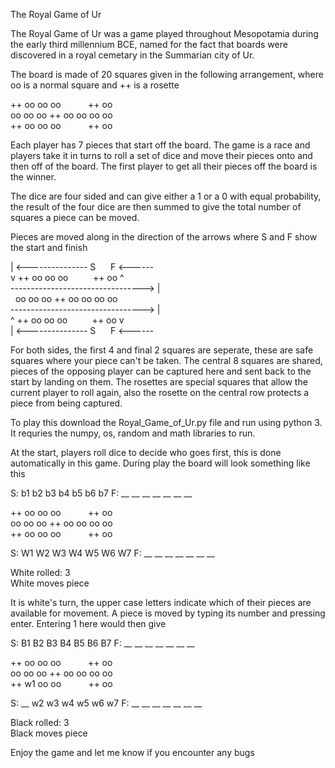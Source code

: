 The Royal Game of Ur

The Royal Game of Ur was a game played throughout Mesopotamia during the early third millennium BCE, named for the fact that boards were discovered in a royal cemetary in the Summarian city of Ur.

The board is made of 20 squares given in the following arrangement, where oo is a normal square and ++ is a rosette

++ oo oo oo&nbsp;&nbsp;&nbsp;&nbsp;&nbsp;&nbsp;&nbsp;&nbsp;&nbsp;&nbsp;&nbsp;++ oo\
oo oo oo ++ oo oo oo oo\
++ oo oo oo&nbsp;&nbsp;&nbsp;&nbsp;&nbsp;&nbsp;&nbsp;&nbsp;&nbsp;&nbsp;&nbsp;++ oo


Each player has 7 pieces that start off the board. The game is a race and players take it in turns to roll a set of dice and move their pieces onto and then off of the board. The first player to get all their pieces off the board is the winner.

The dice are four sided and can give either a 1 or a 0 with equal probability, the result of the four dice are then summed to give the total number of squares a piece can be moved.

Pieces are moved along in the direction of the arrows where S and F show the start and finish

| <--------------- S&nbsp;&nbsp;&nbsp;&nbsp;&nbsp;&nbsp;F <------\
v ++ oo oo oo&nbsp;&nbsp;&nbsp;&nbsp;&nbsp;&nbsp;&nbsp;&nbsp;&nbsp;&nbsp;++ oo ^\
---------------------------------> |\
&nbsp;&nbsp;oo oo oo ++ oo oo oo oo \
---------------------------------> |  
^ ++ oo oo oo&nbsp;&nbsp;&nbsp;&nbsp;&nbsp;&nbsp;&nbsp;&nbsp;&nbsp;&nbsp;++ oo v\
| <--------------- S&nbsp;&nbsp;&nbsp;&nbsp;&nbsp;&nbsp;F <------

For both sides, the first 4 and final 2 squares are seperate, these are safe squares where your piece can't be taken.
The central 8 squares are shared, pieces of the opposing player can be captured here and sent back to the start by landing on them.
The rosettes are special squares that allow the current player to roll again, also the rosette on the central row protects a piece from being captured.

To play this download the Royal_Game_of_Ur.py file and run using python 3. It requries the numpy, os, random and math libraries to run.

At the start, players roll dice to decide who goes first, this is done automatically in this game.
During play the board will look something like this


S: b1 b2 b3 b4 b5 b6 b7 F: __ __ __ __ __ __ __ 

++ oo oo oo&nbsp;&nbsp;&nbsp;&nbsp;&nbsp;&nbsp;&nbsp;&nbsp;&nbsp;&nbsp;&nbsp;++ oo \
oo oo oo ++ oo oo oo oo \
++ oo oo oo&nbsp;&nbsp;&nbsp;&nbsp;&nbsp;&nbsp;&nbsp;&nbsp;&nbsp;&nbsp;&nbsp;++ oo 

S: W1 W2 W3 W4 W5 W6 W7 F: __ __ __ __ __ __ __ 

White rolled: 3\
White moves piece

It is white's turn, the upper case letters indicate which of their pieces are available for movement. A piece is moved by typing its number and pressing enter. Entering 1 here would then give

S: B1 B2 B3 B4 B5 B6 B7 F: __ __ __ __ __ __ __ 

++ oo oo oo&nbsp;&nbsp;&nbsp;&nbsp;&nbsp;&nbsp;&nbsp;&nbsp;&nbsp;&nbsp;&nbsp;++ oo \
oo oo oo ++ oo oo oo oo \
++ w1 oo oo&nbsp;&nbsp;&nbsp;&nbsp;&nbsp;&nbsp;&nbsp;&nbsp;&nbsp;&nbsp;&nbsp;++ oo 

S: __ w2 w3 w4 w5 w6 w7 F: __ __ __ __ __ __ __ 

Black rolled: 3\
Black moves piece


Enjoy the game and let me know if you encounter any bugs


